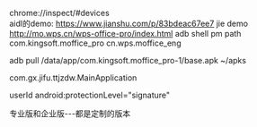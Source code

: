 chrome://inspect/#devices  
aidl的demo:  https://www.jianshu.com/p/83bdeac67ee7
jie demo   http://mo.wps.cn/wps-office-pro/index.html 
adb shell pm path  com.kingsoft.moffice_pro   cn.wps.moffice_eng

adb pull  /data/app/com.kingsoft.moffice_pro-1/base.apk  ~/apks

com.gx.jifu.ttjzdw.MainApplication

userId
android:protectionLevel="signature"

 <!-- android:sharedUserId="cn.wps.moffice.share" -->
 
 
 专业版和企业版---都是定制的版本
